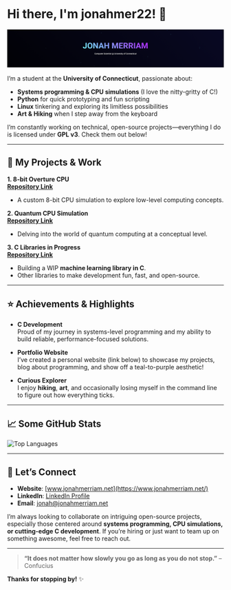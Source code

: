 # Hi there, I'm **jonahmer22**! :wave:

![](./name_banner.png)

I’m a student at the **University of Connecticut**, passionate about:
- **Systems programming & CPU simulations** (I love the nitty-gritty of C!)
- **Python** for quick prototyping and fun scripting
- **Linux** tinkering and exploring its limitless possibilities
- **Art & Hiking** when I step away from the keyboard

I’m constantly working on technical, open-source projects—everything I do is licensed under **GPL v3**. Check them out below!

---

## :wrench: My Projects & Work

**1. 8-bit Overture CPU**  
[**Repository Link**](https://github.com/jonahmer22/CPUArchitecture)
- A custom 8-bit CPU simulation to explore low-level computing concepts.

**2. Quantum CPU Simulation**  
[**Repository Link**](https://github.com/jonahmer22/Pure-Quanta)
- Delving into the world of quantum computing at a conceptual level.

**3. C Libraries in Progress**  
[**Repository Link**](https://github.com/jonahmer22/turbo-doodle)
- Building a WIP **machine learning library in C**.
- Other libraries to make development fun, fast, and open-source.

---

## :star: Achievements & Highlights

- **C Development**  
  Proud of my journey in systems-level programming and my ability to build reliable, performance-focused solutions.

- **Portfolio Website**  
  I’ve created a personal website (link below) to showcase my projects, blog about programming, and show off a teal-to-purple aesthetic!

- **Curious Explorer**  
  I enjoy **hiking**, **art**, and occasionally losing myself in the command line to figure out how everything ticks.

---

## :chart_with_upwards_trend: Some GitHub Stats

![Top Languages](https://github-readme-stats.vercel.app/api/top-langs/?username=jonahmer22&layout=compact&theme=radical)

---

## :handshake: Let’s Connect

- **Website**: [www.jonahmerriam.net](https://www.jonahmerriam.net/)
- **LinkedIn**: [LinkedIn Profile](https://www.linkedin.com/in/jonahmerriam/) 
- **Email**: [jonah@jonahmerriam.net](mailto:jonah@jonahmerriam.net)

I’m always looking to collaborate on intriguing open-source projects, especially those centered around **systems programming, CPU simulations, or cutting-edge C development**. If you’re hiring or just want to team up on something awesome, feel free to reach out.

---

> **“It does not matter how slowly you go as long as you do not stop.”** – Confucius

**Thanks for stopping by!** :sparkles:
